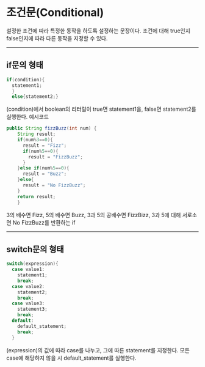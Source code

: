 # **조건문(Conditional)**
설정한 조건에 따라 특정한 동작을 하도록 설정하는 문장이다. 조건에 대해 true인지 false인지에 따라 다른 동작을 지정할 수 있다.
***

## if문의 형태

```java
if(condition){
  statement1;
  }
  else{statement2;}
```
(condition)에서 boolean의 리터럴이 true면 statement1을, false면 statement2를 실행한다.
예시코드
```java
public String fizzBuzz(int num) {
    String result;
    if(num%3==0){
      result = "Fizz";
      if(num%5==0){
        result = "FizzBuzz";
      }
    }else if(num%5==0){
      result = "Buzz";
    }else{
      result = "No FizzBuzz";
    }
    return result;
	}
```
3의 배수면 Fizz, 5의 배수면 Buzz, 3과 5의 공배수면 FizzBizz, 3과 5에 대해 서로소면 No FizzBuzz를 반환하는 if
***

## switch문의 형태

```java
switch(expression){
  case value1:
    statement1;
    break;
  case value2:
    statement2;
    break;
  case value3:
    statement3;
    break;
  default:
    default_statement;
    break;
  }
  ```
  (expression)의 값에 따라 case를 나누고, 그에 따른 statement를 지정한다. 모든 case에 해당하지 않을 시 default_statement를 실행한다.
